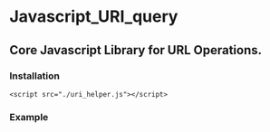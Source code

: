 # Javascript_URI_query
Core Javascript Library for URL Operations.
---

### Installation

    <script src="./uri_helper.js"></script>
    
### Example

    
